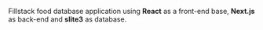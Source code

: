 Fillstack food database application using **React** as a front-end base, **Next.js** as back-end and **slite3** as database.
